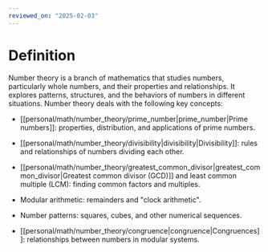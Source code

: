 ```yaml
---
reviewed_on: "2025-02-03"
---
```


# Definition

Number theory is a branch of mathematics that studies numbers, particularly whole numbers, and their properties and relationships. It explores patterns, structures, and the behaviors of numbers in different situations. Number theory deals with the following key concepts:

- [[personal/math/number_theory/prime_number|prime_number|Prime numbers]]: properties, distribution, and applications of prime numbers.

- [[personal/math/number_theory/divisibility|divisibility|Divisibility]]: rules and relationships of numbers dividing each other.

- [[personal/math/number_theory/greatest_common_divisor|greatest_common_divisor|Greatest common divisor (GCD)]] and least common multiple (LCM): finding common factors and multiples.

- Modular arithmetic: remainders and "clock arithmetic".

- Number patterns: squares, cubes, and other numerical sequences.

- [[personal/math/number_theory/congruence|congruence|Congruences]]: relationships between numbers in modular systems.
